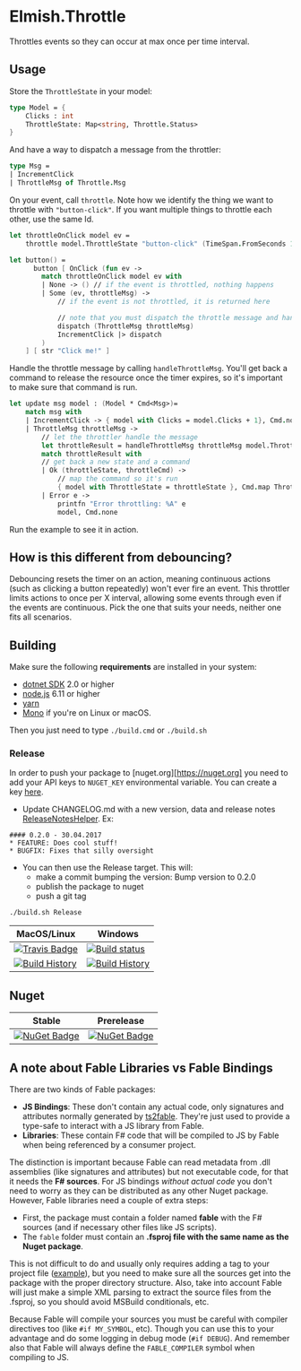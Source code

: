 # Elmish.Throttle

Throttles events so they can occur at max once per time interval.

## Usage

Store the `ThrottleState` in your model:

```fsharp
type Model = {
    Clicks : int
    ThrottleState: Map<string, Throttle.Status>
}
```

And have a way to dispatch a message from the throttler:

```fsharp
type Msg = 
| IncrementClick
| ThrottleMsg of Throttle.Msg
```

On your event, call `throttle`. Note how we identify the thing we want to throttle with `"button-click"`. If you want multiple things to throttle each other, use the same Id.

```fsharp
let throttleOnClick model ev =
    throttle model.ThrottleState "button-click" (TimeSpan.FromSeconds 1.) ev

let button() =
      button [ OnClick (fun ev ->
        match throttleOnClick model ev with
        | None -> () // if the event is throttled, nothing happens
        | Some (ev, throttleMsg) ->
            // if the event is not throttled, it is returned here

            // note that you must dispatch the throttle message and handle it
            dispatch (ThrottleMsg throttleMsg)
            IncrementClick |> dispatch
        )
    ] [ str "Click me!" ]
```

Handle the throttle message by calling `handleThrottleMsg`. You'll get back a command to release the resource once the timer expires, so it's important to make sure that command is run.

```fsharp
let update msg model : (Model * Cmd<Msg>)=
    match msg with
    | IncrementClick -> { model with Clicks = model.Clicks + 1}, Cmd.none
    | ThrottleMsg throttleMsg ->
        // let the throttler handle the message
        let throttleResult = handleThrottleMsg throttleMsg model.ThrottleState
        match throttleResult with
        // get back a new state and a command 
        | Ok (throttleState, throttleCmd) ->
            // map the command so it's run
            { model with ThrottleState = throttleState }, Cmd.map ThrottleMsg throttleCmd
        | Error e ->
            printfn "Error throttling: %A" e
            model, Cmd.none
```

Run the example to see it in action.

## How is this different from debouncing?

Debouncing resets the timer on an action, meaning continuous actions (such as clicking a button repeatedly) won't ever fire an event. This throttler limits actions to once per X interval, allowing some events through even if the events are continuous. Pick the one that suits your needs, neither one fits all scenarios.

## Building

Make sure the following **requirements** are installed in your system:

* [dotnet SDK](https://www.microsoft.com/net/download/core) 2.0 or higher
* [node.js](https://nodejs.org) 6.11 or higher
* [yarn](https://yarnpkg.com)
* [Mono](http://www.mono-project.com/) if you're on Linux or macOS.

Then you just need to type `./build.cmd` or `./build.sh`

### Release

In order to push your package to [nuget.org][https://nuget.org] you need to add your API keys to `NUGET_KEY` environmental variable.
You can create a key [here](https://www.nuget.org/account/ApiKeys).

- Update CHANGELOG.md with a new version, data and release notes [ReleaseNotesHelper](http://fake.build/apidocs/fake-releasenoteshelper.html).
Ex:

```
#### 0.2.0 - 30.04.2017
* FEATURE: Does cool stuff!
* BUGFIX: Fixes that silly oversight
```


- You can then use the Release target. This will:
  - make a commit bumping the version: Bump version to 0.2.0
  - publish the package to nuget
  - push a git tag

`./build.sh Release`



MacOS/Linux | Windows
--- | ---
[![Travis Badge](https://travis-ci.org/MyGithubUsername/Fable.Elmish.Throttle.svg?branch=master)](https://travis-ci.org/MyGithubUsername/Fable.Elmish.Throttle) | [![Build status](https://ci.appveyor.com/api/projects/status/github/MyGithubUsername/Fable.Elmish.Throttle?svg=true)](https://ci.appveyor.com/project/MyGithubUsername/Fable.Elmish.Throttle)
[![Build History](https://buildstats.info/travisci/chart/MyGithubUsername/Fable.Elmish.Throttle)](https://travis-ci.org/MyGithubUsername/Fable.Elmish.Throttle/builds) | [![Build History](https://buildstats.info/appveyor/chart/MyGithubUsername/Fable.Elmish.Throttle)](https://ci.appveyor.com/project/MyGithubUsername/Fable.Elmish.Throttle)


## Nuget

Stable | Prerelease
--- | ---
[![NuGet Badge](https://buildstats.info/nuget/Fable.Elmish.Throttle)](https://www.nuget.org/packages/Fable.Elmish.Throttle/) | [![NuGet Badge](https://buildstats.info/nuget/Fable.Elmish.Throttle?includePreReleases=true)](https://www.nuget.org/packages/Fable.Elmish.Throttle/)



## A note about Fable Libraries vs Fable Bindings

There are two kinds of Fable packages:

- **JS Bindings**: These don't contain any actual code, only signatures and attributes normally generated by [ts2fable](https://www.npmjs.com/package/ts2fable). They're just used to provide a type-safe to interact with a JS library from Fable.
- **Libraries**: These contain F# code that will be compiled to JS by Fable when being referenced by a consumer project.

The distinction is important because Fable can read metadata from .dll assemblies (like signatures and attributes) but not executable code, for that it needs the **F# sources**. For JS bindings _without actual code_ you don't need to worry as they can be distributed as any other Nuget package. However, Fable libraries need a couple of extra steps:

- First, the package must contain a folder named **fable** with the F# sources (and if necessary other files like JS scripts).
- The `fable` folder must contain an **.fsproj file with the same name as the Nuget package**.

This is not difficult to do and usually only requires adding a tag to your project file ([example](https://github.com/fable-compiler/fable-react-native/blob/6a7cc0e5074b985ef94e49a631cb8285eb9950c8/src/Fable.React.Native.fsproj#L32-L34)), but you need to make sure all the sources get into the package with the proper directory structure. Also, take into account Fable will just make a simple XML parsing to extract the source files from the .fsproj, so you should avoid MSBuild conditionals, etc.

Because Fable will compile your sources you must be careful with compiler directives too (like `#if MY_SYMBOL`, etc). Though you can use this to your advantage and do some logging in debug mode (`#if DEBUG`). And remember also that Fable will always define the `FABLE_COMPILER` symbol when compiling to JS.
